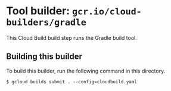 # Tool builder: `gcr.io/cloud-builders/gradle`

This Cloud Build build step runs the Gradle build tool.

## Building this builder

To build this builder, run the following command in this directory.

    $ gcloud builds submit . --config=cloudbuild.yaml
